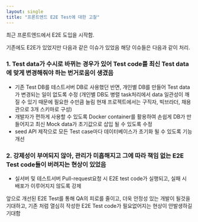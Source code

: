 ```yaml
---
layout: single
title: "프론트엔드 E2E Test에 대한 고찰"
---
```


최근 프론트엔드에서 E2E 도입을 시작함.

기존에도 E2E가 있었지만 다음과 같은 이슈가 있었음 해당 이슈들은 다음과 같이 처리.

### 1. Test data가 수시로 바뀌는 경우가 있어 Test code를 최신 Test data에 맞게 변경해줘야 하는 번거로움이 생겼음

- 기존 Test DB를 테스트서버 DB로 사용했던 반면, 개인별 DB를 만들어 Test data가 변경되는 일이 없도록 수정 (개인별 DB도 병렬 task처리에서 data 일관성이 깨질 수 있기 때문에 필요한 수만큼 늘림 현재 프로젝트에서는 구직자, 빅브라더, 채용관으로 3개 스키마로 구성)
- 개발자가 편하게 사용할 수 있도록 Docker container를 활용하여 손쉽게 DB가 만들어지고 최신 Mock data가 초기값으로 삽입 될 수 있도록 수정
- seed API 제작으로 모든 Test case마다 데이터베이스가 초기화 될 수 있도록 기능 개선

### 2. 강제성이 부여되지 않아, 관리가 미흡해지고 그에 따라 책임 없는 E2E Test code들이 버려지는 현상이 있었음

- 실서버 및 테스트서버 Pull-request요청 시 E2E test code가 실행되고, 실패 시 배포가 이루어지지 않도록 강제

앞으로 개선된 E2E Test를 통해 QA의 피로를 줄이고, 더욱 안정성 있는 개발이 될것을 기대하고, 기존 처럼 열심히 작성한 E2E Test code가 필요없어지는 현상이 안발생하길 기대함
